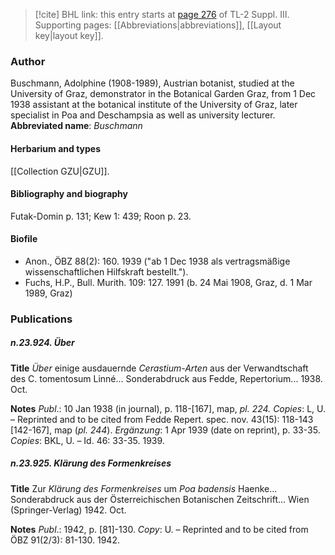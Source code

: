 > [!cite] BHL link: this entry starts at [page 276](https://www.biodiversitylibrary.org/page/33266583) of TL-2 Suppl. III.
> Supporting pages: [[Abbreviations|abbreviations]], [[Layout key|layout key]].

### Author

Buschmann, Adolphine (1908-1989), Austrian botanist, studied at the University of Graz, demonstrator in the Botanical Garden Graz, from 1 Dec 1938 assistant at the botanical institute of the University of Graz, later specialist in Poa and Deschampsia as well as university lecturer. 
**Abbreviated name**: *Buschmann*

#### Herbarium and types

[[Collection GZU|GZU]].

#### Bibliography and biography

Futak-Domin p. 131; Kew 1: 439; Roon p. 23.

#### Biofile

- Anon., ÖBZ 88(2): 160. 1939 ("ab 1 Dec 1938 als vertragsmäßige wissenschaftlichen Hilfskraft bestellt.").
- Fuchs, H.P., Bull. Murith. 109: 127. 1991 (b. 24 Mai 1908, Graz, d. 1 Mar 1989, Graz)

### Publications

##### n.23.924. Über

**Title**
*Über* einige ausdauernde *Cerastium-Arten* aus der Verwandtschaft des C. tomentosum Linné... Sonderabdruck aus Fedde, Repertorium... 1938. Oct.

**Notes**
*Publ*.: 10 Jan 1938 (in journal), p. 118-\[167\], map, *pl. 224.* *Copies*: L, U. – Reprinted and to be cited from Fedde Repert. spec. nov. 43(15): 118-143 \[142-167\], map (*pl. 244*).
*Ergänzung*: 1 Apr 1939 (date on reprint), p. 33-35. *Copies*: BKL, U. – Id. 46: 33-35. 1939.

##### n.23.925. Klärung des Formenkreises

**Title**
Zur *Klärung des Formenkreises* um *Poa badensis* Haenke... Sonderabdruck aus der Österreichischen Botanischen Zeitschrift... Wien (Springer-Verlag) 1942. Oct.

**Notes**
*Publ*.: 1942, p. \[81\]-130. *Copy*: U. – Reprinted and to be cited from ÖBZ 91(2/3): 81-130. 1942.

